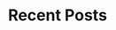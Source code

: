 ---
layout: leaderboard
title: "Recent Posts"
permalink: /posts/
author_profile: false
sidebar:
    nav: "category"
---